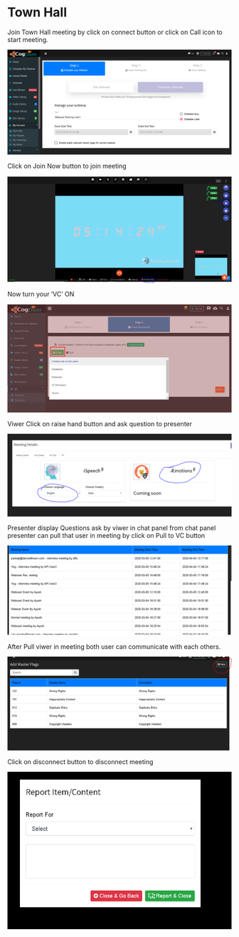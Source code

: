 # Town Hall

Join Town Hall meeting by click on connect button or click on Call icon to start meeting.

![](../../.gitbook/assets/image%20%28254%29.png)

Click on Join Now button to join meeting

![](../../.gitbook/assets/image%20%28248%29.png)

Now turn your ‘VC’ ON

![](../../.gitbook/assets/image%20%28157%29.png)

Viwer Click on raise hand button and ask question to presenter

![](../../.gitbook/assets/image%20%2819%29.png)

Presenter display Questions ask by viwer in chat panel from chat panel presenter can pull that user in meeting by click on Pull to VC button

![](../../.gitbook/assets/image%20%28251%29.png)

After Pull viwer in meeting both user can communicate with each others.

![](../../.gitbook/assets/image%20%28215%29.png)

Click on disconnect button to disconnect meeting

![](../../.gitbook/assets/image%20%28224%29.png)

